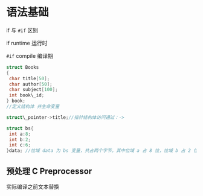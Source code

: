 # 语法基础

if 与 `#if` 区别

if runtime 运行时

`#if` compile 编译期

```c
struct Books
{
 char title[50];
 char author[50];
 char subject[100];
 int book\_id;
} book;
//定义结构体 并生命变量

struct\_pointer->title;//指针结构体访问通过：->

struct bs{
 int a:8;
 int b:2;
 int c:6;
}data; //位域 data 为 bs 变量，共占两个字节。其中位域 a 占 8 位，位域 b 占 2 位，位域 c 占 6 位

```

## 预处理 C Preprocessor
实际编译之前文本替换